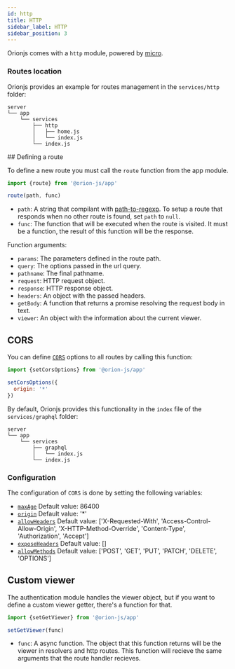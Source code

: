 ```yaml
---
id: http
title: HTTP
sidebar_label: HTTP
sidebar_position: 3
---
```


Orionjs comes with a `http` module, powered by [micro](https://github.com/zeit/micro).

### Routes location

Orionjs provides an example for routes management in the `services/http` folder:

```
server
└── app
    └── services
        ├── http
        │   ├── home.js
        │   └── index.js
        └── index.js
```

## Defining a route

To define a new route you must call the `route` function from the app module.

```js
import {route} from '@orion-js/app'

route(path, func)
```

- `path`: A string that compilant with [path-to-regexp](https://github.com/pillarjs/path-to-regexp). To setup a route that responds when no other route is found, set `path` to `null`.
- `func`: The function that will be executed when the route is visited. It must be a function, the result of this function will be the response.

Function arguments:

- `params`: The parameters defined in the route path.
- `query`: The options passed in the url query.
- `pathname`: The final pathname.
- `request`: HTTP request object.
- `response`: HTTP response object.
- `headers`: An object with the passed headers.
- `getBody`: A function that returns a promise resolving the request body in text.
- `viewer`: An object with the information about the current viewer.

## CORS

You can define [`CORS`](https://developer.mozilla.org/es/docs/Web/HTTP/Access_control_CORS) options to all routes by calling this function:

```js
import {setCorsOptions} from '@orion-js/app'

setCorsOptions({
  origin: '*'
})
```

By default, Orionjs provides this functionality in the `index` file of the `services/graphql` folder:

```
server
└── app
    └── services
        ├── graphql
        │   └── index.js
        └── index.js
```

### Configuration

The configuration of `CORS` is done by setting the following variables:

- [`maxAge`](https://developer.mozilla.org/en-US/docs/Web/HTTP/Headers/Access-Control-Max-Age) Default value: 86400
- [`origin`](https://developer.mozilla.org/es/docs/Web/HTTP/Headers/Access-Control-Allow-Origin) Default value: '\*'
- [`allowHeaders`](https://developer.mozilla.org/es/docs/Web/HTTP/Headers/Access-Control-Allow-Headers) Default value: ['X-Requested-With', 'Access-Control-Allow-Origin', 'X-HTTP-Method-Override', 'Content-Type', 'Authorization', 'Accept']
- [`exposeHeaders`](https://developer.mozilla.org/es/docs/Web/HTTP/Headers/Access-Control-Expose-Headers) Default value: []
- [`allowMethods`](https://developer.mozilla.org/es/docs/Web/HTTP/Headers/Access-Control-Allow-Methods) Default value: ['POST', 'GET', 'PUT', 'PATCH', 'DELETE', 'OPTIONS']

## Custom viewer

The authentication module handles the viewer object, but if you want to define a custom viewer getter, there's a function for that.

```js
import {setGetViewer} from '@orion-js/app'

setGetViewer(func)
```

- `func`: A async function. The object that this function returns will be the viewer in resolvers and http routes. This function will recieve the same arguments that the route handler recieves.

